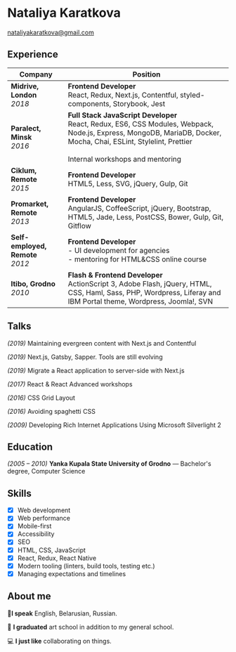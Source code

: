 # Nataliya Karatkova
nataliyakaratkova@gmail.com

## Experience

| Company | Position |
| --- | --- |
| **Midrive, London** <br> *2018* | **Frontend Developer** <br> React, Redux, Next.js, Contentful, styled-components, Storybook, Jest |
| **Paralect, Minsk** <br> *2016* | **Full Stack JavaScript Developer** <br> React, Redux, ES6, CSS Modules, Webpack, Node.js, Express, MongoDB, MariaDB, Docker, Mocha, Chai, ESLint, Stylelint, Prettier <br><br> Internal workshops and mentoring |
| **Ciklum, Remote** <br> *2015* | **Frontend Developer** <br> HTML5, Less, SVG, jQuery, Gulp, Git |
| **Promarket, Remote** <br> *2013* | **Frontend Developer** <br> AngularJS, CoffeeScript, jQuery, Bootstrap, HTML5, Jade, Less, PostCSS, Bower, Gulp, Git, Gitflow |
| **Self-employed, Remote** <br> *2012* | **Frontend Developer** <br> - UI development for agencies <br> - mentoring for HTML&CSS online course |
| **Itibo, Grodno** <br> *2010* | **Flash & Frontend Developer** <br> ActionScript 3, Adobe Flash, jQuery, HTML, CSS, Haml, Sass, PHP, Wordpress, Liferay and IBM Portal theme, Wordpress, Joomla!, SVN |

## Talks
*(2019)* Maintaining evergreen content with Next.js and Contentful

*(2019)* Next.js, Gatsby, Sapper. Tools are still evolving

*(2019)* Migrate a React application to server-side with Next.js

*(2017)* React & React Advanced workshops

*(2016)* CSS Grid Layout

*(2016)* Avoiding spaghetti CSS

*(2009)* Developing Rich Internet Applications Using Microsoft Silverlight 2

## Education

*(2005 – 2010)* **Yanka Kupala State University of Grodno** — Bachelor's degree, Computer Science

## Skills

- [x] Web development
- [x] Web performance
- [x] Mobile-first
- [x] Accessibility
- [x] SEO
- [x] HTML, CSS, JavaScript
- [x] React, Redux, React Native
- [x] Modern tooling (linters, build tools, testing etc.)
- [x] Managing expectations and timelines

## About me

💬**I speak** English, Belarusian, Russian.

🎨 **I graduated** art school in addition to my general school.

💻 **I just like** collaborating on things.
